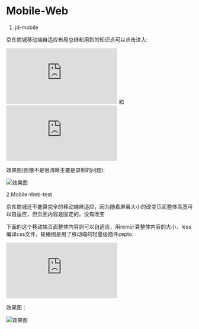 # Mobile-Web

1. jd-mobile

京东商城移动端自适应布局总结和用到的知识点可以点击进入:

![自适应布局](https://github.com/cao-lianhui/jd-mobile/blob/master/%E8%87%AA%E9%80%82%E5%BA%94%E5%B8%83%E5%B1%80.txt) 和 ![readme.txt](https://github.com/cao-lianhui/jd-mobile/blob/master/readme.txt)

效果图(图像不是很清晰主要是录制的问题):

![效果图](https://github.com/cao-lianhui/jd-mobile/blob/master/gif/1.gif)

2.Mobile-Web-test

京东商城还不能算完全的移动端自适应，因为随着屏幕大小的改变页面整体高宽可以自适应，但页面内容是固定的。没有改变

下面的这个移动端页面整体内容则可以自适应，用rem计算整体内容的大小，less编译css文件，轮播图是用了移动端的轻量级插件zepto.

![less.txt](https://github.com/cao-lianhui/Mobile-Web/blob/master/mobile-web-test/Less.txt)

效果图：

![效果图](https://github.com/cao-lianhui/Mobile-Web/blob/master/mobile-web-test/gif/mobile-gif.gif)

